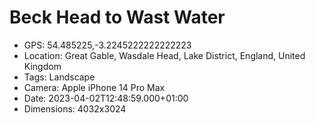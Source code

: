 # Beck Head to Wast Water

- GPS: 54.485225,-3.2245222222222223
- Location: Great Gable, Wasdale Head, Lake District, England, United Kingdom
- Tags: Landscape
- Camera: Apple iPhone 14 Pro Max
- Date: 2023-04-02T12:48:59.000+01:00
- Dimensions: 4032x3024
